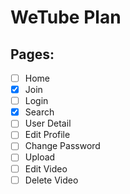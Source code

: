 # WeTube Plan

## Pages:

- [ ] Home
- [x] Join
- [ ] Login
- [x] Search
- [ ] User Detail
- [ ] Edit Profile
- [ ] Change Password
- [ ] Upload
- [ ] Edit Video
- [ ] Delete Video